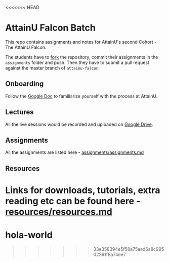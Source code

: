 <<<<<<< HEAD
# AttainU Falcon Batch

This repo contains assignments and notes for AttainU's second Cohort - The AttainU Falcon.

The students have to [fork](https://help.github.com/en/articles/fork-a-repo) the repository, commit their assignments in the `assignments` folder and push. Then they have to submit a pull request against the master branch of `attainu-falcon`.

## Onboarding

Follow the [Google Doc](https://drive.google.com/open?id=1a5au8H7buInbT5anN16rPdpjbil6iSoRlEZsfpu8oU4) to familiarize yourself with the process at AttainU.

## Lectures

All the live sessions would be recorded and uploaded on [Google Drive](https://drive.google.com/open?id=1UXczpLtGlcqZdW7848ULGeux3Qh7Jfkx).

## Assignments

All the assignments are listed here - [assignments/assignments.md](assignments/assignments.md)

## Resources

Links for downloads, tutorials, extra reading etc can be found here - [resources/resources.md](resources/resources.md)
=======
# hola-world
>>>>>>> 33e358394e5f58a75aad6a8c99502391f8a74ee7
